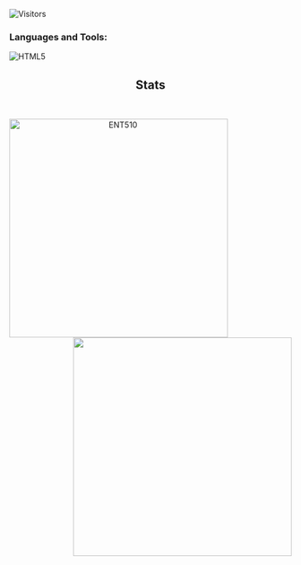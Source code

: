 ![Visitors](https://api.visitorbadge.io/api/visitors?path=https%3A%2F%2Fgithub.com%2FENT510&label=Visitors&countColor=%23552AC9)



### Languages and Tools:
<img src="https://skillicons.dev/icons?i=js,html,css,tailwind,lua,nodejs,mysql,react,materialui" alt="HTML5" /></a>

<h2 align="center">Stats</h2>
<br>
<p align=center>
  <div align=center>
    <a href="https://github.com/denvercoder1/github-readme-streak-stats" title="Go to Source">
      <img align="left" width=390 src="https://streak-stats.demolab.com/?user=ENT510&theme=react&border=61dafb&hide_border=true" alt="ENT510" />
    </a>
    <a href="https://github.com/anuraghazra/github-readme-stats" title="Go to Source">
      <img align="right" width=390 src="https://github-readme-stats.vercel.app/api?username=ENT510&show_icons=true&theme=react&border_color=61dafb&hide_border=true" />
    </a>
  </div>




